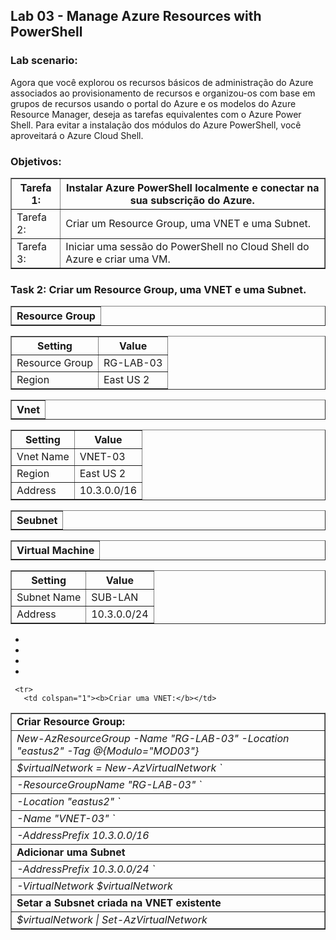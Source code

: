 <h2>Lab 03 - Manage Azure Resources with PowerShell</h2> 

<h3>Lab scenario:</h3> 

Agora que você explorou os recursos básicos de administração do Azure associados ao provisionamento de recursos e organizou-os com base em grupos de recursos usando o portal do Azure e os modelos do Azure Resource Manager, deseja as tarefas equivalentes com o Azure Power Shell. Para evitar a instalação dos módulos do Azure PowerShell, você aproveitará o Azure Cloud Shell. 

<h3>Objetivos:</h3> 

<table border="1">    
  <tr>
    <th colspan="1">Tarefa 1:</th>  	              
    <th colspan="2">Instalar Azure PowerShell localmente e conectar na sua subscrição do Azure.</th>
  </tr>
<td>Tarefa 2:</td>
    <td>Criar um Resource Group, uma VNET e uma Subnet.</td>
  </tr>
  <tr>
    <td>Tarefa 3:</td>
    <td>Iniciar uma sessão do PowerShell no Cloud Shell do Azure e criar uma VM.</td>
  </tr>
 </table>
 
 <h3>Task 2:	Criar um Resource Group, uma VNET e uma Subnet.</h3>
 
 <table border="1">    
  <tr>
    <th colspan="1">Resource Group</th> 
</table>

<table border="1">    
  <tr>
    <th colspan="1">Setting</th>  	              
    <th colspan="2">Value</th>
  </tr>
<td>Resource Group</td>
    <td>RG-LAB-03</td>
  </tr>
  <tr>
    <td>Region </td>
    <td>East US 2</td>
  </tr>
 </table>
 
 <table border="1">    
  <tr>
    <th colspan="1">Vnet</th> 
</table>
 
 <table border="1">    
  <tr>
    <th colspan="1">Setting</th>  	              
    <th colspan="2">Value</th>
  </tr>
<td>Vnet Name</td>
    <td>VNET-03</td>
  </tr>
  <tr>
    <td>Region </td>
    <td>East US 2</td>
  </tr>
  <tr>
    <td>Address</td>
    <td>10.3.0.0/16</td>
  </tr>
 </table>
 
 <table border="1">    
  <tr>
    <th colspan="1">Seubnet</th> 
</table>
 
 <table border="1">    
  <tr>
    <th colspan="1">Virtual Machine</th> 
</table>

<table border="1">    
  <tr>
    <th colspan="1">Setting</th>  	              
    <th colspan="2">Value</th>
  </tr>
<td>Subnet Name</td>
    <td>SUB-LAN</td>
  </tr>
  <tr>
    <td>Address</td>
    <td>10.3.0.0/24</td>
  </tr>
 </table>


- 


- 
  
  
  
  


- 
  
  
  
  

- 

 <table border="1">    
  <tr>
    <td><b>Criar Resource Group:</b></td>   
  </tr>
  <tr>
    <td><i>New-AzResourceGroup -Name "RG-LAB-03" -Location "eastus2" -Tag @{Modulo="MOD03"}</i></td>
  </tr>
 
     <tr>
       <td colspan="1"><b>Criar uma VNET:</b></td>   
  </tr>
  <tr>
    <td><i>$virtualNetwork = New-AzVirtualNetwork `<i></td>
  </tr>
   <tr>
    <td><i>-ResourceGroupName "RG-LAB-03" `<i></td>
  </tr>
  <tr>
    <td><i>-Location "eastus2" `<i></td>
  </tr>
  <tr>
    <td><i>-Name "VNET-03" `<i></td>
  </tr>
  <tr>
    <td><i>-AddressPrefix 10.3.0.0/16<i></td>
  </tr>
<tr>
  <td colspan="1"><b>Adicionar uma Subnet</b></td>   
  </tr>
  <tr>
    <td><i>-AddressPrefix 10.3.0.0/24 `</i></td>
  </tr>
  <tr>
    <td><i>-VirtualNetwork $virtualNetwork</i></td>
  </tr>  
<tr>
  <td colspan="1"><b>Setar a Subsnet criada na VNET existente</b></td>   
  </tr>
  <tr>
    <td><i>$virtualNetwork | Set-AzVirtualNetwork</i></td>
  </tr>
</table>
